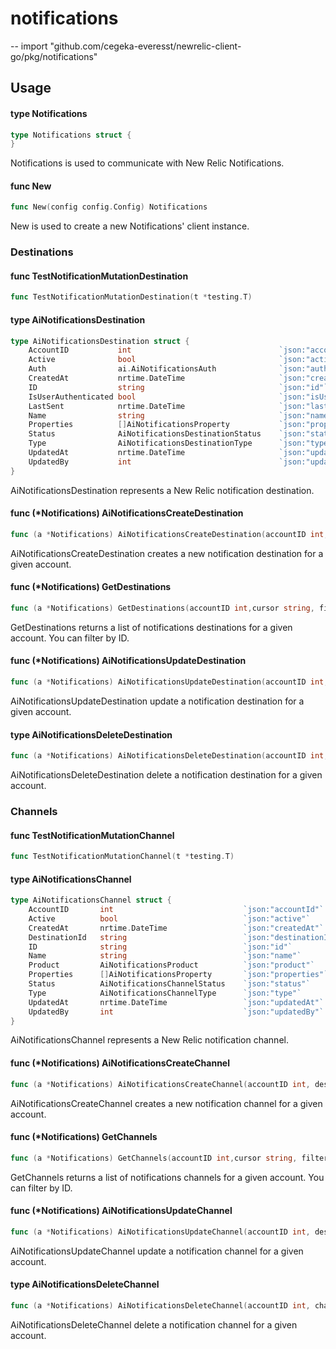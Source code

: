# notifications
--
    import "github.com/cegeka-everesst/newrelic-client-go/pkg/notifications"

## Usage

#### type Notifications

```go
type Notifications struct {
}
```

Notifications is used to communicate with New Relic Notifications.

#### func  New

```go
func New(config config.Config) Notifications
```
New is used to create a new Notifications' client instance.

### Destinations

#### func  TestNotificationMutationDestination

```go
func TestNotificationMutationDestination(t *testing.T)
```

#### type AiNotificationsDestination

```go
type AiNotificationsDestination struct {
    AccountID           int                                 `json:"accountId"`
    Active              bool                                `json:"active"`
    Auth                ai.AiNotificationsAuth              `json:"auth,omitempty"`
    CreatedAt           nrtime.DateTime                     `json:"createdAt"`
    ID                  string                              `json:"id"`
    IsUserAuthenticated bool                                `json:"isUserAuthenticated"`
    LastSent            nrtime.DateTime                     `json:"lastSent,omitempty"`
    Name                string                              `json:"name"`
    Properties          []AiNotificationsProperty           `json:"properties"`
    Status              AiNotificationsDestinationStatus    `json:"status"`
    Type                AiNotificationsDestinationType      `json:"type"`
    UpdatedAt           nrtime.DateTime                     `json:"updatedAt"`
    UpdatedBy           int                                 `json:"updatedBy"`
}
```

AiNotificationsDestination represents a New Relic notification destination.

#### func (*Notifications) AiNotificationsCreateDestination

```go
func (a *Notifications) AiNotificationsCreateDestination(accountID int,destination AiNotificationsDestinationInput) (*AiNotificationsDestinationResponse, error)
```
AiNotificationsCreateDestination creates a new notification destination for a given account.

#### func (*Notifications) GetDestinations

```go
func (a *Notifications) GetDestinations(accountID int,cursor string, filters ai.AiNotificationsDestinationFilter, sorter AiNotificationsDestinationSorter) (*AiNotificationsDestinationsResponse, error)
```
GetDestinations returns a list of notifications destinations for a given account. You can filter by ID.

#### func (*Notifications) AiNotificationsUpdateDestination

```go
func (a *Notifications) AiNotificationsUpdateDestination(accountID int,destination AiNotificationsDestinationUpdate, destinationId string) (*AiNotificationsDestinationResponse, error)
```
AiNotificationsUpdateDestination update a notification destination for a given account.

#### type AiNotificationsDeleteDestination

```go
func (a *Notifications) AiNotificationsDeleteDestination(accountID int, destinationId string) (*AiNotificationsDeleteResponse, error)
```

AiNotificationsDeleteDestination delete a notification destination for a given account.

### Channels
#### func  TestNotificationMutationChannel

```go
func TestNotificationMutationChannel(t *testing.T)
```

#### type AiNotificationsChannel

```go
type AiNotificationsChannel struct {
    AccountID       int                             `json:"accountId"`
    Active          bool                            `json:"active"`
    CreatedAt       nrtime.DateTime                 `json:"createdAt"`
    DestinationId   string                          `json:"destinationId"`
    ID              string                          `json:"id"`
    Name            string                          `json:"name"`
    Product         AiNotificationsProduct          `json:"product"`
    Properties      []AiNotificationsProperty       `json:"properties"`
    Status          AiNotificationsChannelStatus    `json:"status"`
    Type            AiNotificationsChannelType      `json:"type"`
    UpdatedAt       nrtime.DateTime                 `json:"updatedAt"`
    UpdatedBy       int                             `json:"updatedBy"`
}
```

AiNotificationsChannel represents a New Relic notification channel.

#### func (*Notifications) AiNotificationsCreateChannel

```go
func (a *Notifications) AiNotificationsCreateChannel(accountID int, destination AiNotificationsChannelInput) (*AiNotificationsChannelResponse, error)
```
AiNotificationsCreateChannel creates a new notification channel for a given account.

#### func (*Notifications) GetChannels

```go
func (a *Notifications) GetChannels(accountID int,cursor string, filters ai.AiNotificationsChannelFilter, sorter AiNotificationsChannelSorter) (*AiNotificationsChannelsResponse, error)
```
GetChannels returns a list of notifications channels for a given account. You can filter by ID.

#### func (*Notifications) AiNotificationsUpdateChannel

```go
func (a *Notifications) AiNotificationsUpdateChannel(accountID int, destination AiNotificationsChannelUpdate, channelId string) (*AiNotificationsChannelResponse, error)
```
AiNotificationsUpdateChannel update a notification channel for a given account.

#### type AiNotificationsDeleteChannel

```go
func (a *Notifications) AiNotificationsDeleteChannel(accountID int, channelId string) (*AiNotificationsDeleteResponse, error)
```

AiNotificationsDeleteChannel delete a notification channel for a given account.
